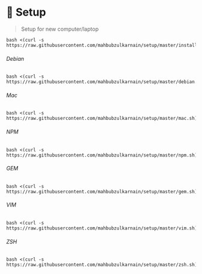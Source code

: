 # 🚀 Setup 

> Setup for new computer/laptop



```
bash <(curl -s https://raw.githubusercontent.com/mahbubzulkarnain/setup/master/install.sh)
 ```

###### Debian
```
bash <(curl -s https://raw.githubusercontent.com/mahbubzulkarnain/setup/master/debian.sh)
```

###### Mac
```
bash <(curl -s https://raw.githubusercontent.com/mahbubzulkarnain/setup/master/mac.sh)
```

###### NPM
```
bash <(curl -s https://raw.githubusercontent.com/mahbubzulkarnain/setup/master/npm.sh)
```

###### GEM
```
bash <(curl -s https://raw.githubusercontent.com/mahbubzulkarnain/setup/master/gem.sh)
```

###### VIM
```
bash <(curl -s https://raw.githubusercontent.com/mahbubzulkarnain/setup/master/vim.sh)
```

###### ZSH
```
bash <(curl -s https://raw.githubusercontent.com/mahbubzulkarnain/setup/master/zsh.sh)
```
